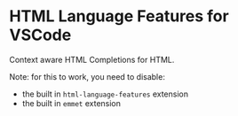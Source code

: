 # HTML Language Features for VSCode

Context aware HTML Completions for HTML.

Note: for this to work, you need to disable:

- the built in `html-language-features` extension
- the built in `emmet` extension

<!-- TODO:  [html] Automatically delete HTML closing tag when converting to self-closing tag #58315  -->

